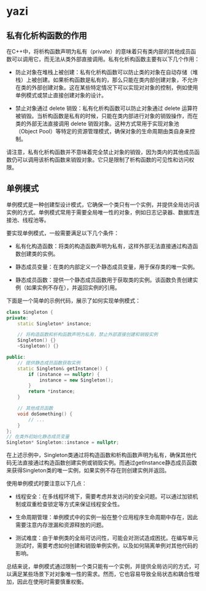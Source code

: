# yazi

## 私有化析构函数的作用

在C++中，将析构函数声明为私有（private）的意味着只有类内部的其他成员函数可以调用它，而无法从类外部直接调用。私有化析构函数主要有以下几个作用：

- 防止对象在堆栈上被创建：私有化析构函数可以防止类的对象在自动存储（堆栈）上被创建。如果析构函数是私有的，那么只能在类内部创建对象，不允许在类的外部创建对象。这在某些特定情况下可以实现对对象的控制，例如使用单例模式或禁止直接创建对象的设计。

- 禁止对象通过 delete 销毁：私有化析构函数可以防止对象通过 delete 运算符被销毁。当析构函数是私有的时候，只能在类内部进行对象的销毁操作，而在类的外部无法直接调用 delete 销毁对象。这种方式常用于实现对象池（Object Pool）等特定的资源管理模式，确保对象的生命周期由类自身来控制。

请注意，私有化析构函数并不意味着完全禁止对象的销毁，因为类内的其他成员函数仍可以调用该析构函数来销毁对象。它只是限制了析构函数的可见性和访问权限。

## 单例模式

单例模式是一种创建型设计模式，它确保一个类只有一个实例，并提供全局访问该实例的方式。单例模式常用于需要全局唯一性的对象，例如日志记录器、数据库连接池、线程池等。

要实现单例模式，一般需要满足以下几个条件：

- 私有化构造函数：将类的构造函数声明为私有，这样外部无法直接通过构造函数创建类的实例。

- 静态成员变量：在类的内部定义一个静态成员变量，用于保存类的唯一实例。

- 静态成员函数：提供一个静态成员函数用于获取类的实例。该函数负责创建实例（如果实例不存在），并返回实例的引用。

下面是一个简单的示例代码，展示了如何实现单例模式：

```cpp
class Singleton {
private:
    static Singleton* instance;

    // 将构造函数和析构函数声明为私有，禁止外部直接创建和销毁实例
    Singleton() {}
    ~Singleton() {}

public:
    // 提供静态成员函数获取实例
    static Singleton& getInstance() {
        if (instance == nullptr) {
            instance = new Singleton();
        }
        return *instance;
    }

    // 其他成员函数
    void doSomething() {
        // ...
    }
};
// 在类外初始化静态成员变量
Singleton* Singleton::instance = nullptr;
```

在上述示例中，Singleton类通过将构造函数和析构函数声明为私有，确保其他代码无法直接通过构造函数创建实例或销毁实例。而通过getInstance静态成员函数来获得Singleton类的唯一实例，如果实例不存在则创建实例并返回。

使用单例模式时要注意以下几点：

- 线程安全：在多线程环境下，需要考虑并发访问的安全问题。可以通过加锁机制或双重检查锁定等方式来保证线程安全性。

- 生命周期管理：单例模式中的实例一般在整个应用程序生命周期中存在，因此需要注意内存泄漏和资源释放的问题。

- 测试难度：由于单例类的全局可访问性，可能会对测试造成困扰。在编写单元测试时，需要考虑如何创建和销毁单例实例，以及如何隔离单例对其他代码的影响。

总结来说，单例模式通过限制一个类只能有一个实例，并提供全局访问的方式，可以满足某些场景下对对象唯一性的需求。然而，它也容易导致全局状态和耦合性增加，因此在使用时需要慎重权衡。
